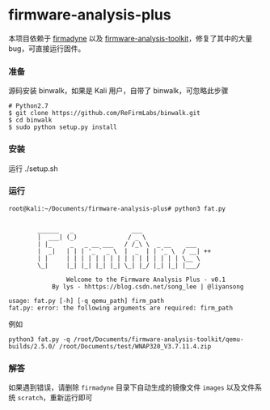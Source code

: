 # firmware-analysis-plus
本项目依赖于 [firmadyne](https://github.com/firmadyne/firmadyne) 以及 [firmware-analysis-toolkit](https://github.com/attify/firmware-analysis-toolkit)，修复了其中的大量bug，可直接运行固件。

### 准备
源码安装 binwalk，如果是 Kali 用户，自带了 binwalk，可忽略此步骤
```
# Python2.7
$ git clone https://github.com/ReFirmLabs/binwalk.git
$ cd binwalk
$ sudo python setup.py install
```

### 安装
运行 ./setup.sh 

### 运行

```
root@kali:~/Documents/firmware-analysis-plus# python3 fat.py 

             
		______   _                ___                 
		|  ___| (_)              / _ \                
		| |_     _   _ __ ___   / /_\ \  _ __    ___  
		|  _|   | | | '_ ` _ \  |  _  | | '_ \  / __| ++
		| |     | | | | | | | | | | | | | | | | \__ \ 
		\_|     |_| |_| |_| |_| \_| |_/ |_| |_| |___/

                Welcome to the Firmware Analysis Plus - v0.1
            By lys - hhttps://blog.csdn.net/song_lee | @liyansong
    
usage: fat.py [-h] [-q qemu_path] firm_path
fat.py: error: the following arguments are required: firm_path
```
例如
```
python3 fat.py -q /root/Documents/firmware-analysis-toolkit/qemu-builds/2.5.0/ /root/Documents/test/WNAP320_V3.7.11.4.zip
```

### 解答
如果遇到错误，请删除 `firmadyne` 目录下自动生成的镜像文件 `images` 以及文件系统 `scratch`，重新运行即可
